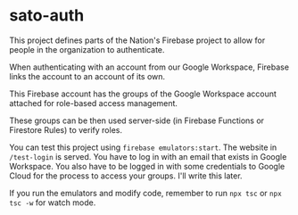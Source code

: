 # sato-auth

This project defines parts of the Nation's Firebase project to allow for people in the organization to authenticate.

When authenticating with an account from our Google Workspace, Firebase links the account to an account of its own.

This Firebase account has the groups of the Google Workspace account attached for role-based access management.

These groups can be then used server-side (in Firebase Functions or Firestore Rules) to verify roles.

You can test this project using `firebase emulators:start`. The website in `/test-login` is served. You have to log in with an email that exists in Google Workspace.
You also have to be logged in with some credentials to Google Cloud for the process to access your groups. I'll write this later.

If you run the emulators and modify code, remember to run `npx tsc` or `npx tsc -w` for watch mode.
